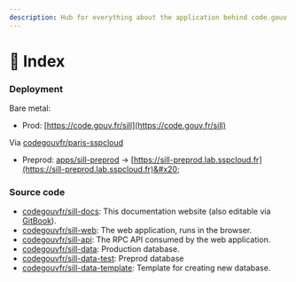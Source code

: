 ```yaml
---
description: Hub for everything about the application behind code.gouv.fr/sill
---
```


# 🎯 Index

### Deployment

Bare metal:

* Prod: [https://code.gouv.fr/sill](https://code.gouv.fr/sill)

Via [codegouvfr/paris-sspcloud](https://github.com/codegouvfr/paris-sspcloud)

* Preprod: [apps/sill-preprod](https://github.com/codegouvfr/paris-sspcloud/tree/main/apps/sill-preprod) -> [https://sill-preprod.lab.sspcloud.fr](https://sill-preprod.lab.sspcloud.fr)&#x20;

### Source code

* [codegouvfr/sill-docs](https://github.com/codegouvfr/sill-docs): This documentation website (also editable via [GitBook](http://localhost:5000/o/w6D6SnLwCXQaMMSzcTvp/s/WfLZKgyNVcGm8CUpiWb0/)).
* [codegouvfr/sill-web](https://github.com/codegouvfr/sill-web): The web application, runs in the browser.
* [codegouvfr/sill-api](https://github.com/codegouvfr/sill-api): The RPC API consumed by the web application.
* [codegouvfr/sill-data](https://github.com/codegouvfr/sill-data): Production database.
* [codegouvfr/sill-data-test](https://github.com/codegouvfr/sill-data-test): Preprod database
* [codegouvfr/sill-data-template](https://github.com/codegouvfr/sill-data-template): Template for creating new database.

